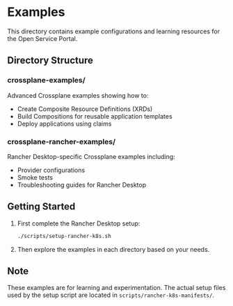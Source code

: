 # Examples

This directory contains example configurations and learning resources for the Open Service Portal.

## Directory Structure

### crossplane-examples/
Advanced Crossplane examples showing how to:
- Create Composite Resource Definitions (XRDs)
- Build Compositions for reusable application templates
- Deploy applications using claims

### crossplane-rancher-examples/
Rancher Desktop-specific Crossplane examples including:
- Provider configurations
- Smoke tests
- Troubleshooting guides for Rancher Desktop

## Getting Started

1. First complete the Rancher Desktop setup:
   ```bash
   ./scripts/setup-rancher-k8s.sh
   ```

2. Then explore the examples in each directory based on your needs.

## Note

These examples are for learning and experimentation. The actual setup files used by the setup script are located in `scripts/rancher-k8s-manifests/`.